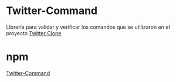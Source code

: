 # Twitter-Command
Librería para validar y verificar los comandos que se utilizaron en el proyecto [Twitter Clone](https://github.com/Ktoxcon/twitter-clone)
# npm
[Twitter-Command](https://www.npmjs.com/package/twitter-command)

